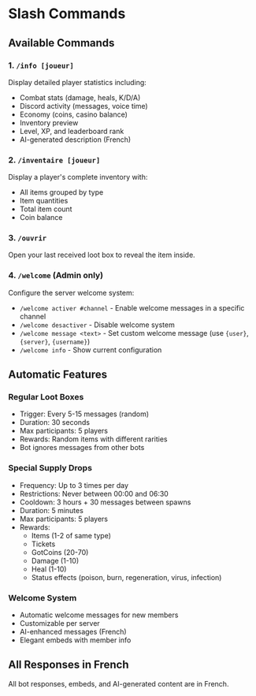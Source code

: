 # Slash Commands

## Available Commands

### 1. `/info [joueur]`
Display detailed player statistics including:
- Combat stats (damage, heals, K/D/A)
- Discord activity (messages, voice time)
- Economy (coins, casino balance)
- Inventory preview
- Level, XP, and leaderboard rank
- AI-generated description (French)

### 2. `/inventaire [joueur]`
Display a player's complete inventory with:
- All items grouped by type
- Item quantities
- Total item count
- Coin balance

### 3. `/ouvrir`
Open your last received loot box to reveal the item inside.

### 4. `/welcome` (Admin only)
Configure the server welcome system:
- `/welcome activer #channel` - Enable welcome messages in a specific channel
- `/welcome desactiver` - Disable welcome system
- `/welcome message <text>` - Set custom welcome message (use `{user}`, `{server}`, `{username}`)
- `/welcome info` - Show current configuration

## Automatic Features

### Regular Loot Boxes
- Trigger: Every 5-15 messages (random)
- Duration: 30 seconds
- Max participants: 5 players
- Rewards: Random items with different rarities
- Bot ignores messages from other bots

### Special Supply Drops
- Frequency: Up to 3 times per day
- Restrictions: Never between 00:00 and 06:30
- Cooldown: 3 hours + 30 messages between spawns
- Duration: 5 minutes
- Max participants: 5 players
- Rewards:
  - Items (1-2 of same type)
  - Tickets
  - GotCoins (20-70)
  - Damage (1-10)
  - Heal (1-10)
  - Status effects (poison, burn, regeneration, virus, infection)

### Welcome System
- Automatic welcome messages for new members
- Customizable per server
- AI-enhanced messages (French)
- Elegant embeds with member info

## All Responses in French
All bot responses, embeds, and AI-generated content are in French.
